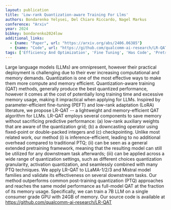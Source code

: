 ```yaml
---
layout: publication
title: 'Low-rank Quantization-aware Training For Llms'
authors: Bondarenko Yelysei, Del Chiaro Riccardo, Nagel Markus
conference: "Arxiv"
year: 2024
bibkey: bondarenko2024low
additional_links:
  - {name: "Paper", url: "https://arxiv.org/abs/2406.06385"}
  - {name: "Code", url: "https://github.com/qualcomm-ai-research/LR-QAT"}
tags: ['Efficiency And Optimization', 'Fine Tuning', 'Has Code', 'Pretraining Methods', 'Quantization', 'Tools', 'Training Techniques']
---
```

Large language models (LLMs) are omnipresent, however their practical deployment is challenging due to their ever increasing computational and memory demands. Quantization is one of the most effective ways to make them more compute and memory efficient. Quantization-aware training (QAT) methods, generally produce the best quantized performance, however it comes at the cost of potentially long training time and excessive memory usage, making it impractical when applying for LLMs. Inspired by parameter-efficient fine-tuning (PEFT) and low-rank adaptation (LoRA) literature, we propose LR-QAT -- a lightweight and memory-efficient QAT algorithm for LLMs. LR-QAT employs several components to save memory without sacrificing predictive performance: (a) low-rank auxiliary weights that are aware of the quantization grid; (b) a downcasting operator using fixed-point or double-packed integers and (c) checkpointing. Unlike most related work, our method (i) is inference-efficient, leading to no additional overhead compared to traditional PTQ; (ii) can be seen as a general extended pretraining framework, meaning that the resulting model can still be utilized for any downstream task afterwards; (iii) can be applied across a wide range of quantization settings, such as different choices quantization granularity, activation quantization, and seamlessly combined with many PTQ techniques. We apply LR-QAT to LLaMA-1/2/3 and Mistral model families and validate its effectiveness on several downstream tasks. Our method outperforms common post-training quantization (PTQ) approaches and reaches the same model performance as full-model QAT at the fraction of its memory usage. Specifically, we can train a 7B LLM on a single consumer grade GPU with 24GB of memory. Our source code is available at https://github.com/qualcomm-ai-research/LR-QAT
